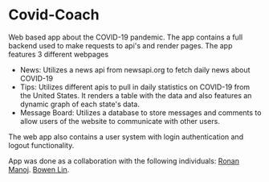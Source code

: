 # Covid-Coach
 Web based app about the COVID-19 pandemic.
 The app contains a full backend used to make requests to
 api's and render pages. The app features 3 different webpages
 * News: Utilizes a news api from newsapi.org to fetch daily news about COVID-19
 * Tips: Utilizes different apis to pull in daily statistics on COVID-19 from the
 United States. It renders a table with the data and also features an dynamic graph
 of each state's data.
 * Message Board: Utilizes a database to store messages and comments to allow users
 of the website to communicate with other users.

 The web app also contains a user system with login authentication and logout functionality.

 App was done as a collaboration with the following individuals:
 [Ronan Manoj](https://github.com/Ronmantech).
 [Bowen Lin](https://github.com/Bowenlinnn).
